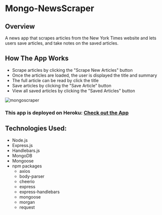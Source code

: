 # Mongo-NewsScraper

## Overview
A news app that scrapes articles from the New York Times website and lets users save articles, and take notes on the saved articles.

## How The App Works

* Scrape articles by clicking the "Scrape New Articles" button
* Once the articles are loaded, the user is displayed the title and summary
* The full article can be read by click the title
* Save articles by clicking the "Save Article" button
* View all saved articles by clicking the "Saved Articles" button

![mongoscraper](https://user-images.githubusercontent.com/30439389/38159170-e4d82f16-3470-11e8-8847-fd1f4637752e.png)

### This app is deployed on Heroku: [Check out the App](https://nytimesscraper.herokuapp.com/)

## Technologies Used:
- Node.js
- Express.js
- Handlebars.js
- MongoDB
- Mongoose
- npm packages
    - axios
    - body-parser
    - cheerio
    - express
    - express-handlebars
    - mongoose
    - morgan
    - request
    
